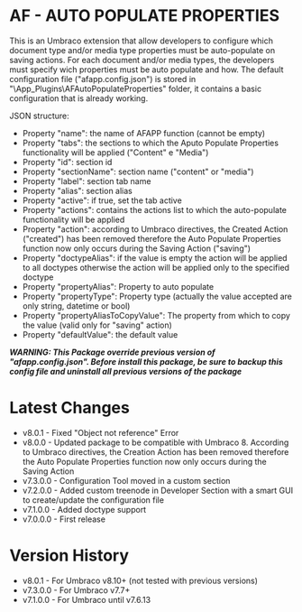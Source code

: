**AF - AUTO POPULATE PROPERTIES**
=================================

This is an Umbraco extension that allow developers to configure which document type and/or media type properties must be auto-populate on saving actions.
For each document and/or media types, the developers must specify wich properties must be auto populate and how.
The default configuration file ("afapp.config.json") is stored in "\App_Plugins\AFAutoPopulateProperties\" folder, it contains a basic configuration that is already working.

JSON structure:
- Property "name": the name of AFAPP function (cannot be empty)
- Property "tabs": the sections to which the Aputo Populate Properties functionality will be applied ("Content" e "Media")
- Property "id": section id
- Property "sectionName": section name ("content" or "media")
- Property "label": section tab name
- Property "alias": section alias
- Property "active": if true, set the tab active
- Property "actions": contains the actions list to which the auto-populate functionality will be applied
- Property "action": according to Umbraco directives, the Created Action ("created") has been removed therefore the Auto Populate Properties function now only occurs during the Saving Action ("saving")
- Property "doctypeAlias": if the value is empty the action will be applied to all doctypes otherwise the action will be applied only to the specified doctype
- Property "propertyAlias": Property to auto populate
- Property "propertyType": Property type (actually the value accepted are only string, datetime or bool)
- Property "propertyAliasToCopyValue": The property from which to copy the value (valid only for "saving" action)
- Property "defaultValue": the default value

**_WARNING: This Package override previous version of "afapp.config.json".
Before install this package, be sure to backup this config file and uninstall all previous versions of the package_**

**Latest Changes**
==============
- v8.0.1   - Fixed "Object not reference" Error 
- v8.0.0   - Updated package to be compatible with Umbraco 8. According to Umbraco directives, the Creation Action has been removed therefore the Auto Populate Properties function now only occurs during the Saving Action
- v7.3.0.0 - Configuration Tool moved in a custom section
- v7.2.0.0 - Added custom treenode in Developer Section with a smart GUI to create/update the configuration file
- v7.1.0.0 - Added doctype support
- v7.0.0.0 - First release

**Version History**
===============
- v8.0.1   - For Umbraco v8.10+ (not tested with previous versions)
- v7.3.0.0 - For Umbraco v7.7+
- v7.1.0.0 - For Umbraco until v7.6.13